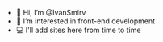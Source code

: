 - 👋 Hi, I’m @IvanSmirv
- 👀 I’m interested in front-end development
- 💻 I'll add sites here from time to time
<!---
IvanSmirv/IvanSmirv is a ✨ special ✨ repository because its `README.md` (this file) appears on your GitHub profile.
You can click the Preview link to take a look at your changes.
--->
